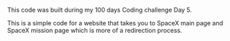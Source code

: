 This code was built during my 100 days Coding challenge Day 5.

This is a simple code for a website that takes you to SpaceX main page and SpaceX mission page which is more of a redirection process.
